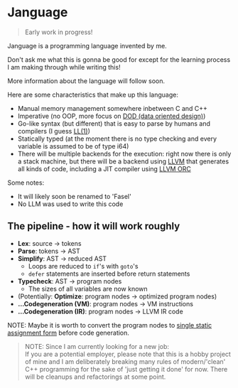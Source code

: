 # Janguage

> Early work in progress!

Janguage is a programming language invented by me.

Don't ask me what this is gonna be good for except for the learning process I am making through while writing this!

More information about the language will follow soon.

Here are some characteristics that make up this language:

* Manual memory management somewhere inbetween C and C++
* Imperative (no OOP, more focus on [DOD (data oriented design)](https://en.wikipedia.org/wiki/Data-oriented_design))
* Go-like syntax (but different) that is easy to parse by humans and compilers (I guess [LL(1)](https://en.wikipedia.org/wiki/LL_parser))
* Statically typed (at the moment there is no type checking and every variable is assumed to be of type i64)
* There will be multiple backends for the execution: right now there is only a stack machine, but there will be a backend using [LLVM](https://llvm.org/) that generates all kinds of code, including a JIT compiler using [LLVM ORC](https://llvm.org/docs/ORCv2.html)

Some notes:
* It will likely soon be renamed to 'Fasel'
* No LLM was used to write this code

## The pipeline - how it will work roughly

* **Lex**: source -> tokens
* **Parse**: tokens -> AST
* **Simplify**: AST -> reduced AST
    * Loops are reduced to `if`'s with `goto`'s
    * `defer` statements are inserted before return statements
* **Typecheck**: AST -> program nodes
    * The sizes of all variables are now known
* (Potentially: **Optimize**: program nodes -> optimized program nodes)
* **...Codegeneration (VM)**: program nodes -> VM instructions
* **...Codegeneration (IR)**: program nodes -> LLVM IR code

NOTE: Maybe it is worth to convert the program nodes to [single static assignment form](https://en.wikipedia.org/wiki/Static_single-assignment_form) before code generation.

> NOTE: Since I am currently looking for a new job:  
> If you are a potential employer, please note that this is a hobby project of mine and I am deliberately breaking many rules of modern/'clean' C++ programming for the sake of 'just getting it done' for now.
> There will be cleanups and refactorings at some point.
